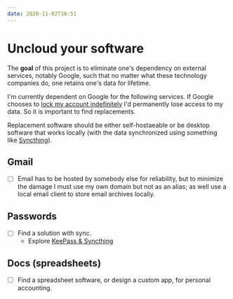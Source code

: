 ```yaml
---
date: 2020-11-02T16:51
---
```


# Uncloud your software

The **goal** of this project is to eliminate one's dependency on external services, notably Google, such that no matter what these technology companies do, one retains one's data for lifetime.

I'm currently dependent on Google for the following services. If Google chooses to [lock my account indefinitely](https://www.businessinsider.com/google-users-locked-out-after-years-2020-10) I'd permanently lose access to my data. So it is important to find replacements.

Replacement software should be either self-hostaeable or be desktop software that works locally (with the data synchronized using something like [Syncthing](https://syncthing.net/)).

## Gmail

- [ ] Email has to be hosted by somebody else for reliability, but to minimize the damage I must use my own domain but not as an alias; as well use a local email client to store email archives locally. 

## Passwords

- [ ] Find a solution with sync.
  - Explore [KeePass & Syncthing](https://dev.to/rusty_sys_dev/switching-to-keepass-and-syncthing-for-password-management-1klh)
  
## Docs (spreadsheets)

- [ ] Find a spreadsheet software, or design a custom app, for personal accounting.

